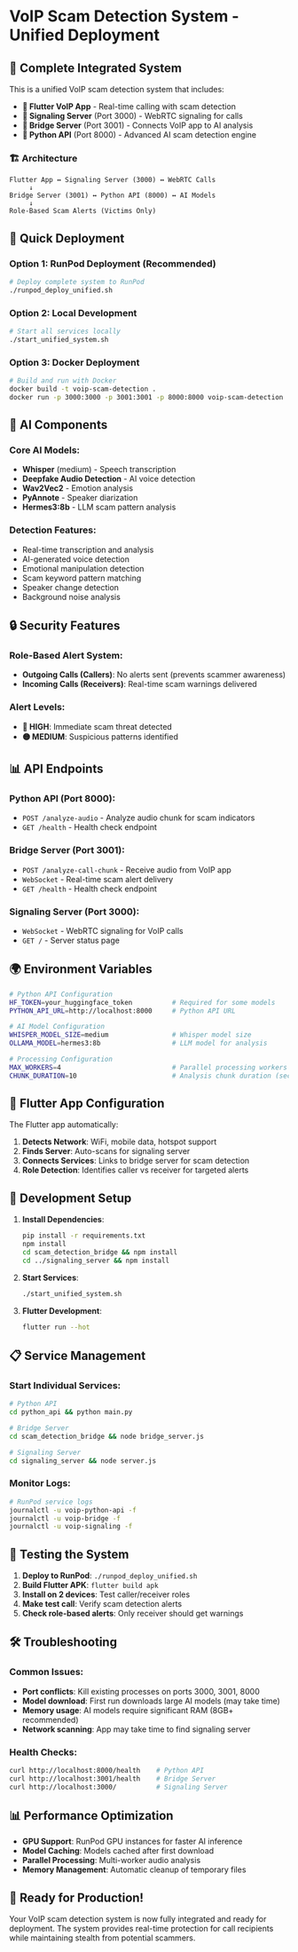 # VoIP Scam Detection System - Unified Deployment

## 🎯 Complete Integrated System

This is a unified VoIP scam detection system that includes:

- **📱 Flutter VoIP App** - Real-time calling with scam detection
- **📡 Signaling Server** (Port 3000) - WebRTC signaling for calls  
- **🌉 Bridge Server** (Port 3001) - Connects VoIP app to AI analysis
- **🐍 Python API** (Port 8000) - Advanced AI scam detection engine

### 🏗️ Architecture

```
Flutter App ↔ Signaling Server (3000) ↔ WebRTC Calls
     ↓
Bridge Server (3001) ↔ Python API (8000) ↔ AI Models
     ↓
Role-Based Scam Alerts (Victims Only)
```

## 🚀 Quick Deployment

### Option 1: RunPod Deployment (Recommended)

```bash
# Deploy complete system to RunPod
./runpod_deploy_unified.sh
```

### Option 2: Local Development

```bash
# Start all services locally
./start_unified_system.sh
```

### Option 3: Docker Deployment

```bash
# Build and run with Docker
docker build -t voip-scam-detection .
docker run -p 3000:3000 -p 3001:3001 -p 8000:8000 voip-scam-detection
```

## 🧠 AI Components

### Core AI Models:
- **Whisper** (medium) - Speech transcription
- **Deepfake Audio Detection** - AI voice detection  
- **Wav2Vec2** - Emotion analysis
- **PyAnnote** - Speaker diarization
- **Hermes3:8b** - LLM scam pattern analysis

### Detection Features:
- Real-time transcription and analysis
- AI-generated voice detection
- Emotional manipulation detection
- Scam keyword pattern matching
- Speaker change detection
- Background noise analysis

## 🔒 Security Features

### Role-Based Alert System:
- **Outgoing Calls (Callers)**: No alerts sent (prevents scammer awareness)
- **Incoming Calls (Receivers)**: Real-time scam warnings delivered

### Alert Levels:
- **🔴 HIGH**: Immediate scam threat detected
- **🟡 MEDIUM**: Suspicious patterns identified

## 📊 API Endpoints

### Python API (Port 8000):
- `POST /analyze-audio` - Analyze audio chunk for scam indicators
- `GET /health` - Health check endpoint

### Bridge Server (Port 3001):
- `POST /analyze-call-chunk` - Receive audio from VoIP app
- `WebSocket` - Real-time scam alert delivery
- `GET /health` - Health check endpoint

### Signaling Server (Port 3000):
- `WebSocket` - WebRTC signaling for VoIP calls
- `GET /` - Server status page

## 🌍 Environment Variables

```bash
# Python API Configuration
HF_TOKEN=your_huggingface_token          # Required for some models
PYTHON_API_URL=http://localhost:8000     # Python API URL

# AI Model Configuration  
WHISPER_MODEL_SIZE=medium                # Whisper model size
OLLAMA_MODEL=hermes3:8b                  # LLM model for analysis

# Processing Configuration
MAX_WORKERS=4                            # Parallel processing workers
CHUNK_DURATION=10                        # Analysis chunk duration (seconds)
```

## 📱 Flutter App Configuration

The Flutter app automatically:
1. **Detects Network**: WiFi, mobile data, hotspot support
2. **Finds Server**: Auto-scans for signaling server
3. **Connects Services**: Links to bridge server for scam detection
4. **Role Detection**: Identifies caller vs receiver for targeted alerts

## 🔧 Development Setup

1. **Install Dependencies**:
   ```bash
   pip install -r requirements.txt
   npm install
   cd scam_detection_bridge && npm install
   cd ../signaling_server && npm install
   ```

2. **Start Services**:
   ```bash
   ./start_unified_system.sh
   ```

3. **Flutter Development**:
   ```bash
   flutter run --hot
   ```

## 📋 Service Management

### Start Individual Services:
```bash
# Python API
cd python_api && python main.py

# Bridge Server  
cd scam_detection_bridge && node bridge_server.js

# Signaling Server
cd signaling_server && node server.js
```

### Monitor Logs:
```bash
# RunPod service logs
journalctl -u voip-python-api -f
journalctl -u voip-bridge -f
journalctl -u voip-signaling -f
```

## 🎯 Testing the System

1. **Deploy to RunPod**: `./runpod_deploy_unified.sh`
2. **Build Flutter APK**: `flutter build apk`
3. **Install on 2 devices**: Test caller/receiver roles
4. **Make test call**: Verify scam detection alerts
5. **Check role-based alerts**: Only receiver should get warnings

## 🛠️ Troubleshooting

### Common Issues:
- **Port conflicts**: Kill existing processes on ports 3000, 3001, 8000
- **Model download**: First run downloads large AI models (may take time)
- **Memory usage**: AI models require significant RAM (8GB+ recommended)
- **Network scanning**: App may take time to find signaling server

### Health Checks:
```bash
curl http://localhost:8000/health    # Python API
curl http://localhost:3001/health    # Bridge Server  
curl http://localhost:3000/          # Signaling Server
```

## 📊 Performance Optimization

- **GPU Support**: RunPod GPU instances for faster AI inference
- **Model Caching**: Models cached after first download
- **Parallel Processing**: Multi-worker audio analysis
- **Memory Management**: Automatic cleanup of temporary files

## 🎉 Ready for Production!

Your VoIP scam detection system is now fully integrated and ready for deployment. The system provides real-time protection for call recipients while maintaining stealth from potential scammers.
